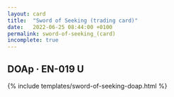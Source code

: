 ```yaml
---
layout: card
title:  "Sword of Seeking (trading card)"
date:   2022-06-25 08:44:00 +0100
permalink: sword-of-seeking_(card)
incomplete: true
---
```


## DOAp &middot; EN-019 U

{% include templates/sword-of-seeking-doap.html %}